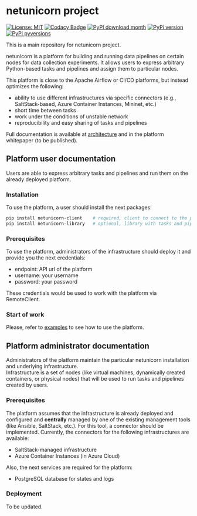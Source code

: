# netunicorn project

 [![License: MIT](https://img.shields.io/badge/License-MIT-yellow.svg)](https://opensource.org/licenses/MIT)
[![Codacy Badge](https://app.codacy.com/project/badge/Grade/89068bb0f44141839ec7238110147782)](https://www.codacy.com/gh/netunicorn/netunicorn/dashboard?utm_source=github.com&amp;utm_medium=referral&amp;utm_content=netunicorn/netunicorn&amp;utm_campaign=Badge_Grade)
[![PyPI download month](https://img.shields.io/pypi/dm/netunicorn-client.svg)](https://pypi.python.org/pypi/netunicorn-client/)
[![PyPi version](https://badgen.net/pypi/v/netunicorn-client/)](https://pypi.org/project/netunicorn-client)
[![PyPI pyversions](https://img.shields.io/pypi/pyversions/netunicorn-client.svg)](https://pypi.python.org/pypi/netunicorn-client/)

This is a main repository for netunicorn project.

netunicorn is a platform for building and running data pipelines on certain nodes for data collection experiments.
It allows users to express arbitrary Python-based tasks and pipelines and assign them to particular nodes.

This platform is close to the Apache Airflow or CI/CD platforms, but instead optimizes the following:
- ability to use different infrastructures via specific connectors (e.g., SaltStack-based, Azure Container Instances, Mininet, etc.)
- short time between tasks
- work under the conditions of unstable network
- reproducibility and easy sharing of tasks and pipelines

Full documentation is available at [architecture](docs) and in the platform whitepaper (to be published).

## Platform user documentation
Users are able to express arbitrary tasks and pipelines and run them on the already deployed platform.

### Installation
To use the platform, a user should install the next packages:
```bash
pip install netunicorn-client    # required, client to connect to the platform
pip install netunicorn-library   # optional, library with tasks and pipelines
```

### Prerequisites
To use the platform, administrators of the infrastructure should deploy it and provide you the next credentials:
- endpoint: API url of the platform
- username: your username
- password: your password

These credentials would be used to work with the platform via RemoteClient.

### Start of work
Please, refer to [examples](examples) to see how to use the platform.

## Platform administrator documentation
Administrators of the platform maintain the particular netunicorn installation and underlying infrastructure.  
Infrastructure is a set of nodes (like virtual machines, dynamically created containers, or physical nodes) that will be
used to run tasks and pipelines created by users.

### Prerequisites
The platform assumes that the infrastructure is already deployed and configured and **centrally** managed by one of
the existing management tools (like Ansible, SaltStack, etc.). For this tool, a connector should be implemented.
Currently, the connectors for the following infrastructures are available:
- SaltStack-managed infrastructure
- Azure Container Instances (in Azure Cloud)

Also, the next services are required for the platform:
- PostgreSQL database for states and logs

### Deployment
To be updated.
